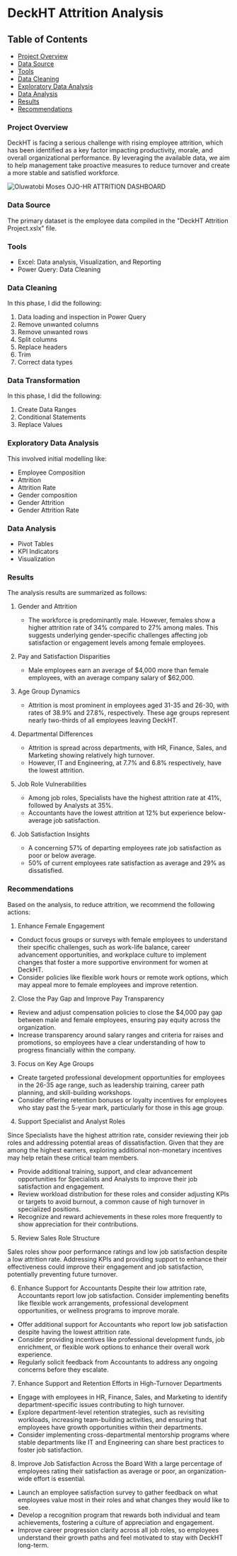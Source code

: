 # DeckHT Attrition Analysis

## Table of Contents

- [Project Overview](#project-overview)
- [Data Source](#data-source)
- [Tools](#tools)
- [Data Cleaning](#data-cleaning)
- [Exploratory Data Analysis](#exploratory-data-analysis)
- [Data Analysis](#data-analysis)
- [Results](#results)
- [Recommendations](#recommendations)


### Project Overview

DeckHT is facing a serious challenge with rising employee attrition, which has been identified as a key factor impacting productivity, morale, and overall organizational performance. By leveraging the available data, we aim to help management take proactive measures to reduce turnover and create a more stable and satisfied workforce.


![Oluwatobi Moses OJO-HR ATTRITION DASHBOARD](https://github.com/user-attachments/assets/5b41dc89-3a09-46dd-a5f4-31f2c0670cc6)


### Data Source

The primary dataset is the employee data compiled in the "DeckHT Attrition Project.xslx" file.

### Tools

- Excel: Data analysis, Visualization, and Reporting
- Power Query: Data Cleaning

### Data Cleaning

In this phase, I did the following:
1. Data loading and inspection in Power Query
2. Remove unwanted columns
3. Remove unwanted rows
4. Split columns
5. Replace headers
6. Trim
7. Correct data types


### Data Transformation

In this phase, I did the following:
1. Create Data Ranges
2. Conditional Statements
3. Replace Values


### Exploratory Data Analysis

This involved initial modelling like: 
- Employee Composition
- Attrition
- Attrition Rate
- Gender composition
- Gender Attrition
- Gender Attrition Rate


### Data Analysis


- Pivot Tables
- KPI Indicators
- Visualization


### Results

The analysis results are summarized as follows:
1. Gender and Attrition
   - The workforce is predominantly male. However, females show a higher attrition rate of 34% compared to 27% among males. This suggests underlying gender-specific challenges affecting job satisfaction or engagement levels among female employees.

2. Pay and Satisfaction Disparities
   - Male employees earn an average of $4,000 more than female employees, with an average company salary of $62,000.

3. Age Group Dynamics
   - Attrition is most prominent in employees aged 31-35 and 26-30, with rates of 38.9% and 27.8%, respectively. These age groups represent nearly two-thirds of all employees leaving DeckHT.

4. Departmental Differences
   - Attrition is spread across departments, with HR, Finance, Sales, and Marketing showing relatively high turnover.
   - However, IT and Engineering, at 7.7% and 6.8% respectively, have the lowest attrition.

5. Job Role Vulnerabilities
   - Among job roles, Specialists have the highest attrition rate at 41%, followed by Analysts at 35%.
   - Accountants have the lowest attrition at 12% but experience below-average job satisfaction.  

6. Job Satisfaction Insights
   - A concerning 57% of departing employees rate job satisfaction as poor or below average.
   -  50% of current employees rate satisfaction as average and 29% as dissatisfied.



### Recommendations

Based on the analysis, to reduce attrition, we recommend the following actions:

1. Enhance Female Engagement
- Conduct focus groups or surveys with female employees to understand their specific challenges, such as work-life balance, career advancement opportunities, and workplace culture to implement changes that foster a more supportive environment for women at DeckHT.
- Consider policies like flexible work hours or remote work options, which may appeal more to female employees and improve retention.

2. Close the Pay Gap and Improve Pay Transparency

- Review and adjust compensation policies to close the $4,000 pay gap between male and female employees, ensuring pay equity across the organization.
- Increase transparency around salary ranges and criteria for raises and promotions, so employees have a clear understanding of how to progress financially within the company.

3. Focus on Key Age Groups
- Create targeted professional development opportunities for employees in the 26-35 age range, such as leadership training, career path planning, and skill-building workshops.
- Consider offering retention bonuses or loyalty incentives for employees who stay past the 5-year mark, particularly for those in this age group.

4. Support Specialist and Analyst Roles

Since Specialists have the highest attrition rate, consider reviewing their job roles and addressing potential areas of dissatisfaction. Given that they are among the highest earners, exploring additional non-monetary incentives may help retain these critical team members.
- Provide additional training, support, and clear advancement opportunities for Specialists and Analysts to improve their job satisfaction and engagement.
- Review workload distribution for these roles and consider adjusting KPIs or targets to avoid burnout, a common cause of high turnover in specialized positions.
- Recognize and reward achievements in these roles more frequently to show appreciation for their contributions.

5. Review Sales Role Structure

Sales roles show poor performance ratings and low job satisfaction despite a low attrition rate. Addressing KPIs and providing support to enhance their effectiveness could improve their engagement and job satisfaction, potentially preventing future turnover.

6. Enhance Support for Accountants
Despite their low attrition rate, Accountants report low job satisfaction. Consider implementing benefits like flexible work arrangements, professional development opportunities, or wellness programs to improve morale.
- Offer additional support for Accountants who report low job satisfaction despite having the lowest attrition rate.
- Consider providing incentives like professional development funds, job enrichment, or flexible work options to enhance their overall work experience.
- Regularly solicit feedback from Accountants to address any ongoing concerns before they escalate.

7. Enhance Support and Retention Efforts in High-Turnover Departments

- Engage with employees in HR, Finance, Sales, and Marketing to identify department-specific issues contributing to high turnover.
- Explore department-level retention strategies, such as revisiting workloads, increasing team-building activities, and ensuring that employees have growth opportunities within their departments.
- Consider implementing cross-departmental mentorship programs where stable departments like IT and Engineering can share best practices to foster job satisfaction.

8. Improve Job Satisfaction Across the Board
With a large percentage of employees rating their satisfaction as average or poor, an organization-wide effort is essential.
- Launch an employee satisfaction survey to gather feedback on what employees value most in their roles and what changes they would like to see.
- Develop a recognition program that rewards both individual and team achievements, fostering a culture of appreciation and engagement.
- Improve career progression clarity across all job roles, so employees understand their growth paths and feel motivated to stay with DeckHT long-term.
